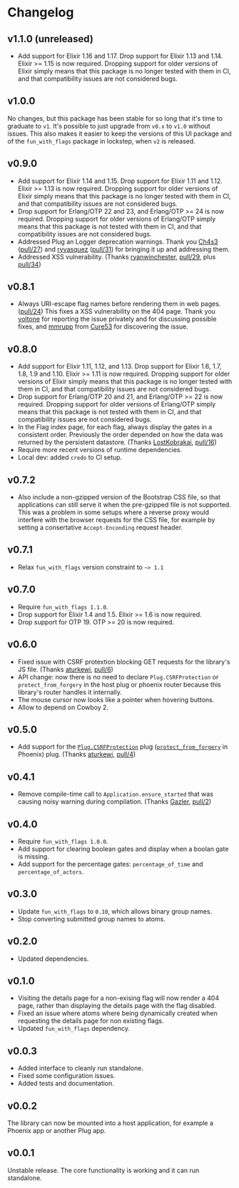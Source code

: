 # Changelog

## v1.1.0 (unreleased)

* Add support for Elixir 1.16 and 1.17. Drop support for Elixir 1.13 and 1.14. Elixir >= 1.15 is now required. Dropping support for older versions of Elixir simply means that this package is no longer tested with them in CI, and that compatibility issues are not considered bugs.

## v1.0.0

No changes, but this package has been stable for so long that it's time to graduate to `v1`. It's possible to just upgrade from `v0.x` to `v1.0` without issues. This also makes it easier to keep the versions of this UI package and of the `fun_with_flags` package in lockstep, when `v2` is released.

## v0.9.0

* Add support for Elixir 1.14 and 1.15. Drop support for Elixir 1.11 and 1.12. Elixir >= 1.13 is now required. Dropping support for older versions of Elixir simply means that this package is no longer tested with them in CI, and that compatibility issues are not considered bugs.
* Drop support for Erlang/OTP 22 and 23, and Erlang/OTP >= 24 is now required. Dropping support for older versions of Erlang/OTP simply means that this package is not tested with them in CI, and that compatibility issues are not considered bugs.
* Addressed Plug an Logger deprecation warnings. Thank you [Ch4s3](https://github.com/Ch4s3) ([pull/27](https://github.com/tompave/fun_with_flags_ui/pull/27)) and [ryvasquez](https://github.com/ryvasquez) ([pull/31](https://github.com/tompave/fun_with_flags_ui/pull/31)) for bringing it up and addressing them.
* Addressed XSS vulnerability. (Thanks [ryanwinchester](https://github.com/ryanwinchester), [pull/29](https://github.com/tompave/fun_with_flags_ui/pull/29), plus [pull/34](https://github.com/tompave/fun_with_flags_ui/pull/34))

## v0.8.1

* Always URI-escape flag names before rendering them in web pages. ([pull/24](https://github.com/tompave/fun_with_flags_ui/pull/24)) This fixes a XSS vulnerability on the 404 page. Thank you [voltone](https://github.com/voltone) for reporting the issue privately and for discussing possible fixes, and [mmrupp](https://github.com/mmrupp) from [Cure53](https://cure53.de/) for discovering the issue.

## v0.8.0

* Add support for Elixir 1.11, 1.12, and 1.13. Drop support for Elixir 1.6, 1.7, 1.8, 1.9 and 1.10. Elixir >= 1.11 is now required. Dropping support for older versions of Elixir simply means that this package is no longer tested with them in CI, and that compatibility issues are not considered bugs.
* Drop support for Erlang/OTP 20 and 21, and Erlang/OTP >= 22 is now required. Dropping support for older versions of Erlang/OTP simply means that this package is not tested with them in CI, and that compatibility issues are not considered bugs.
* In the Flag index page, for each flag, always display the gates in a consistent order. Previously the order depended on how the data was returned by the persistent datastore. (Thanks [LostKobrakai](https://github.com/LostKobrakai), [pull/16](https://github.com/tompave/fun_with_flags_ui/pull/16))
* Require more recent versions of runtime dependencies.
* Local dev: added `credo` to CI setup.

## v0.7.2

* Also include a non-gzipped version of the Bootstrap CSS file, so that applications can still serve it when the pre-gzipped file is not supported. This was a problem in some setups where a reverse proxy would interfere with the browser requests for the CSS file, for example by setting a consertative `Accept-Enconding` request header.

## v0.7.1

* Relax `fun_with_flags` version constraint to `~> 1.1`

## v0.7.0

* Require `fun_with_flags 1.1.0`.
* Drop support for Elixir 1.4 and 1.5. Elixir >= 1.6 is now required.
* Drop support for OTP 19. OTP >= 20 is now required.

## v0.6.0

* Fixed issue with CSRF protextion blocking GET requests for the library's JS file. (Thanks [aturkewi](https://github.com/aturkewi), [pull/6](https://github.com/tompave/fun_with_flags_ui/pull/6))
* API change: now there is no need to declare `Plug.CSRFProtection` or `protect_from_forgery` in the host plug or phoenix router because this library's router handles it internally.
* The mouse cursor now looks like a pointer when hovering buttons.
* Allow to depend on Cowboy 2.

## v0.5.0

* Add support for the [`Plug.CSRFProtection`](https://hexdocs.pm/plug/1.6.2/Plug.CSRFProtection.html) plug ([`protect_from_forgery`](https://hexdocs.pm/phoenix/1.3.4/Phoenix.Controller.html#protect_from_forgery/2) in Phoenix) plug. (Thanks [aturkewi](https://github.com/aturkewi), [pull/4](https://github.com/tompave/fun_with_flags_ui/pull/4))

## v0.4.1

* Remove compile-time call to `Application.ensure_started` that was causing noisy warning during compilation. (Thanks [Gazler](https://github.com/Gazler), [pull/2](https://github.com/tompave/fun_with_flags_ui/pull/2))

## v0.4.0

* Require `fun_with_flags 1.0.0`.
* Add support for clearing boolean gates and display when a boolan gate is missing.
* Add support for the percentage gates: `percentage_of_time` and `percentage_of_actors`.

## v0.3.0

* Update `fun_with_flags` to `0.10`, which allows binary group names.
* Stop converting submitted group names to atoms.

## v0.2.0

* Updated dependencies.

## v0.1.0

* Visiting the details page for a non-exising flag will now render a 404 page, rather than displaying the details page with the flag disabled.
* Fixed an issue where atoms where being dynamically created when requesting the details page for non existing flags.
* Updated `fun_with_flags` dependency.

## v0.0.3

* Added interface to cleanly run standalone.
* Fixed some configuration issues.
* Added tests and documentation.

## v0.0.2

The library can now be mounted into a host application, for example a Phoenix app or another Plug app.

## v0.0.1

Unstable release.
The core functionality is working and it can run standalone.
